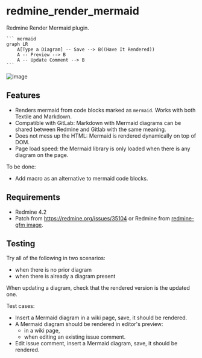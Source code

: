 # redmine_render_mermaid

Redmine Render Mermaid plugin.

~~~~
``` mermaid
graph LR
    A[Type a Diagram] -- Save --> B((Have It Rendered))
    A -- Preview --> B
    A -- Update Comment --> B
```
~~~~

![image](https://user-images.githubusercontent.com/9081731/118893880-7857ea00-b903-11eb-9524-5cf313429ee9.png)


## Features

* Renders mermaid from code blocks marked as `mermaid`. Works with both Textile and Markdown.
* Compatible with GitLab: Markdown with Mermaid diagrams can be shared between Redmine and Gitlab with the same meaning.
* Does not mess up the HTML: Mermaid is rendered dynamically on top of DOM.
* Page load speed: the Mermaid library is only loaded when there is any diagram on the page.

To be done:
* Add macro as an alternative to mermaid code blocks.

## Requirements

* Redmine 4.2
* Patch from https://redmine.org/issues/35104 or Redmine from [redmine-gfm image](https://hub.docker.com/r/orchitech/redmine-gfm).

## Testing

Try all of the following in two scenarios:
* when there is no prior diagram
* when there is already a diagram present

When updating a diagram, check that the rendered version is the updated one.

Test cases:
* Insert a Mermaid diagram in a wiki page, save, it should be rendered.
* A Mermaid diagram should be rendered in editor's preview:
  * in a wiki page,
  * when editing an existing issue comment.
* Edit issue comment, insert a Mermaid diagram, save, it should be rendered.
